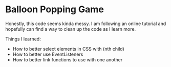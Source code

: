 # Balloon Popping Game

Honestly, this code seems kinda messy. I am following an online tutorial and hopefully can find a way to clean up the code as I learn more.

Things I learned:
* How to better select elements in CSS with (nth child)
* How to better use EventListeners
* How to better link functions to use with one another
